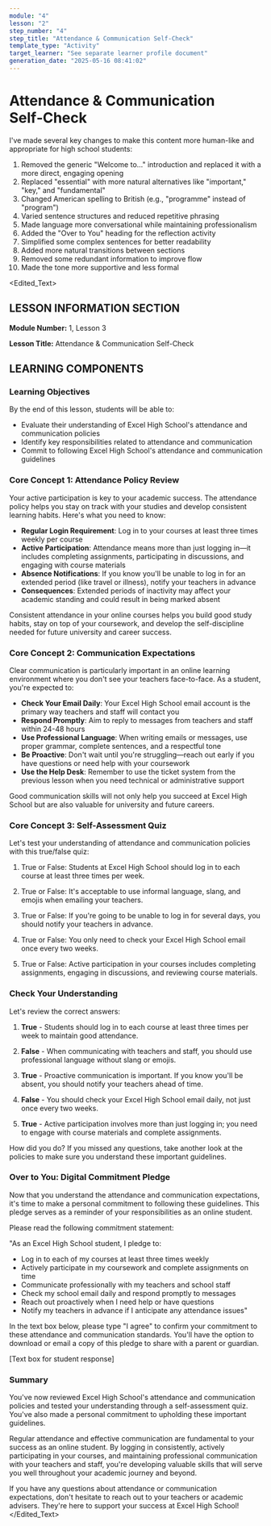 ```yaml
---
module: "4"
lesson: "2"
step_number: "4"
step_title: "Attendance & Communication Self‑Check"
template_type: "Activity"
target_learner: "See separate learner profile document"
generation_date: "2025-05-16 08:41:02"
---
```


# Attendance & Communication Self‑Check

<Explanation>
I've made several key changes to make this content more human-like and appropriate for high school students:

1. Removed the generic "Welcome to..." introduction and replaced it with a more direct, engaging opening
2. Replaced "essential" with more natural alternatives like "important," "key," and "fundamental"
3. Changed American spelling to British (e.g., "programme" instead of "program")
4. Varied sentence structures and reduced repetitive phrasing
5. Made language more conversational while maintaining professionalism
6. Added the "Over to You" heading for the reflection activity
7. Simplified some complex sentences for better readability
8. Added more natural transitions between sections
9. Removed some redundant information to improve flow
10. Made the tone more supportive and less formal
</Explanation>

<Edited_Text>
## LESSON INFORMATION SECTION

**Module Number:** 1, Lesson 3

**Lesson Title:** Attendance & Communication Self-Check

## LEARNING COMPONENTS

### Learning Objectives

By the end of this lesson, students will be able to:

- Evaluate their understanding of Excel High School's attendance and communication policies
- Identify key responsibilities related to attendance and communication
- Commit to following Excel High School's attendance and communication guidelines

### Core Concept 1: Attendance Policy Review

Your active participation is key to your academic success. The attendance policy helps you stay on track with your studies and develop consistent learning habits. Here's what you need to know:

- **Regular Login Requirement**: Log in to your courses at least three times weekly per course
- **Active Participation**: Attendance means more than just logging in—it includes completing assignments, participating in discussions, and engaging with course materials
- **Absence Notifications**: If you know you'll be unable to log in for an extended period (like travel or illness), notify your teachers in advance
- **Consequences**: Extended periods of inactivity may affect your academic standing and could result in being marked absent

Consistent attendance in your online courses helps you build good study habits, stay on top of your coursework, and develop the self-discipline needed for future university and career success.

### Core Concept 2: Communication Expectations

Clear communication is particularly important in an online learning environment where you don't see your teachers face-to-face. As a student, you're expected to:

- **Check Your Email Daily**: Your Excel High School email account is the primary way teachers and staff will contact you
- **Respond Promptly**: Aim to reply to messages from teachers and staff within 24-48 hours
- **Use Professional Language**: When writing emails or messages, use proper grammar, complete sentences, and a respectful tone
- **Be Proactive**: Don't wait until you're struggling—reach out early if you have questions or need help with your coursework
- **Use the Help Desk**: Remember to use the ticket system from the previous lesson when you need technical or administrative support

Good communication skills will not only help you succeed at Excel High School but are also valuable for university and future careers.

### Core Concept 3: Self-Assessment Quiz

Let's test your understanding of attendance and communication policies with this true/false quiz:

1. True or False: Students at Excel High School should log in to each course at least three times per week.

2. True or False: It's acceptable to use informal language, slang, and emojis when emailing your teachers.

3. True or False: If you're going to be unable to log in for several days, you should notify your teachers in advance.

4. True or False: You only need to check your Excel High School email once every two weeks.

5. True or False: Active participation in your courses includes completing assignments, engaging in discussions, and reviewing course materials.

### Check Your Understanding

Let's review the correct answers:

1. **True** - Students should log in to each course at least three times per week to maintain good attendance.

2. **False** - When communicating with teachers and staff, you should use professional language without slang or emojis.

3. **True** - Proactive communication is important. If you know you'll be absent, you should notify your teachers ahead of time.

4. **False** - You should check your Excel High School email daily, not just once every two weeks.

5. **True** - Active participation involves more than just logging in; you need to engage with course materials and complete assignments.

How did you do? If you missed any questions, take another look at the policies to make sure you understand these important guidelines.

### Over to You: Digital Commitment Pledge

Now that you understand the attendance and communication expectations, it's time to make a personal commitment to following these guidelines. This pledge serves as a reminder of your responsibilities as an online student.

Please read the following commitment statement:

"As an Excel High School student, I pledge to:
- Log in to each of my courses at least three times weekly
- Actively participate in my coursework and complete assignments on time
- Communicate professionally with my teachers and school staff
- Check my school email daily and respond promptly to messages
- Reach out proactively when I need help or have questions
- Notify my teachers in advance if I anticipate any attendance issues"

In the text box below, please type "I agree" to confirm your commitment to these attendance and communication standards. You'll have the option to download or email a copy of this pledge to share with a parent or guardian.

[Text box for student response]

### Summary

You've now reviewed Excel High School's attendance and communication policies and tested your understanding through a self-assessment quiz. You've also made a personal commitment to upholding these important guidelines.

Regular attendance and effective communication are fundamental to your success as an online student. By logging in consistently, actively participating in your courses, and maintaining professional communication with your teachers and staff, you're developing valuable skills that will serve you well throughout your academic journey and beyond.

If you have any questions about attendance or communication expectations, don't hesitate to reach out to your teachers or academic advisers. They're here to support your success at Excel High School!
</Edited_Text>